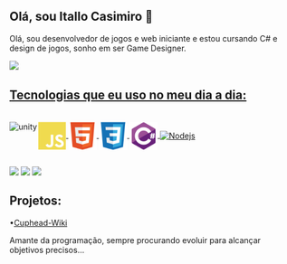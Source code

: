 ## Olá, sou Itallo Casimiro 👋
<p>Olá, sou desenvolvedor de jogos e web iniciante e estou cursando C# e design de jogos, sonho em ser Game Designer.</p>

<div>
  <a href="https://github.com/itallocasimiro">
  <img height="180em" src="https://github-readme-stats.vercel.app/api/top-langs/?username=itallocasimiro&layout=compact&langs_count=16&theme=dracula"/>
</div>

## Tecnologias que eu uso no meu dia a dia:

<div style="display: inline_block"><br>
  <img align="center" alt="Js" width="50" src="https://raw.githubusercontent.com/devicons/devicon/master/icons/javascript/javascript-plain.svg">
  <img align="center" alt="HTML" width="50" src="https://raw.githubusercontent.com/devicons/devicon/master/icons/html5/html5-original.svg">
  <img align="center" alt="CSS" width="50" src="https://raw.githubusercontent.com/devicons/devicon/master/icons/css3/css3-original.svg">
<img align="center" alt="Csharp" width="50" src="https://raw.githubusercontent.com/devicons/devicon/master/icons/csharp/csharp-original.svg">
<img align="left" alt="unity" width="50px" src="https://cdn.jsdelivr.net/gh/devicons/devicon@latest/icons/unity/unity-original.svg" />
<img align="center"alt="Nodejs" src="https://img.shields.io/badge/Node%20js-339933?style=for-the-badge&logo=nodedotjs&logoColor=white">

##


<a href="https://www.instagram.com/itallo_casimiro?igsh=MWxsbDlpNmlmdjJqNA==" target="_blank"><img src="https://img.shields.io/badge/-Instagram-%23E4405F?style=for-the-badge&logo=instagram&logoColor=white" target="_blank"></a>
<a href="https://discord.com/invite/ZBWjJ4gAFD" target="_blank"><img src="https://img.shields.io/badge/Discord-7289DA?style=for-the-badge&logo=discord&logoColor=white" target="_blank"></a>
<a href="https://x.com/Itallo_Casimiro?t=WYGgKx4GsfzCjuHEJYnNpg&s=09" target="_blank"><img src="https://img.shields.io/badge/Twitter-1DA1F2?style=for-the-badge&logo=twitter&logoColor=white" target="_blank"></a> 

## Projetos:

•<a href="https://itallocasimiro.github.io/Cuphead-wiki/index.html">Cuphead-Wiki</a><br>

<p>Amante da programação, sempre procurando evoluir para alcançar objetivos precisos...</p>
